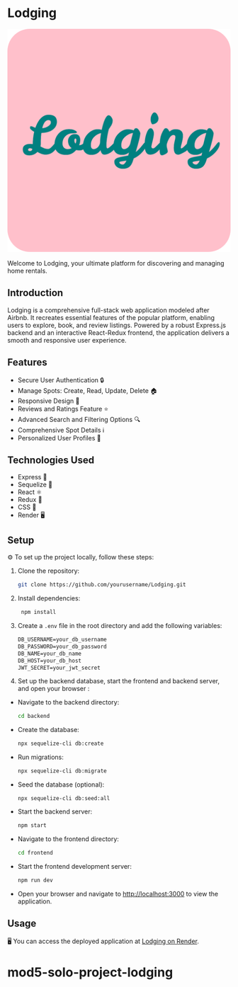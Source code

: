 #   Lodging

![Lodging Logo](frontend/public/logo.png)

Welcome to Lodging, your ultimate platform for discovering and managing home rentals.

## Introduction

Lodging is a comprehensive full-stack web application modeled after Airbnb. It recreates essential features of the popular platform, enabling users to explore, book, and review listings. Powered by a robust Express.js backend and an interactive React-Redux frontend, the application delivers a smooth and responsive user experience.

## Features

- Secure User Authentication 🔒
- Manage Spots: Create, Read, Update, Delete 🏠
- Responsive Design 📱
- Reviews and Ratings Feature ⭐
- Advanced Search and Filtering Options 🔍
- Comprehensive Spot Details ℹ️
- Personalized User Profiles 👤

## Technologies Used

- Express 🚀 
- Sequelize  🔀 
- React ⚛️
- Redux 🔁
- CSS 🎨 
- Render 🖥️ 

## Setup

⚙️ To set up the project locally, follow these steps:

1. Clone the repository:

   ```sh
   git clone https://github.com/yourusername/Lodging.git

1. Install dependencies:

   ```sh
    npm install
   ```

1. Create a `.env` file in the root directory and add the following variables:

   ```plaintext
   DB_USERNAME=your_db_username
   DB_PASSWORD=your_db_password
   DB_NAME=your_db_name
   DB_HOST=your_db_host
   JWT_SECRET=your_jwt_secret
   ```

1. Set up the backend database, start the frontend and backend server, and open your browser :

- Navigate to the backend directory:

   ```sh
   cd backend
   ```

- Create the database:

   ```sh
   npx sequelize-cli db:create
   ```

- Run migrations:

   ```sh
   npx sequelize-cli db:migrate
   ```

- Seed the database (optional):

   ```sh
   npx sequelize-cli db:seed:all
   ```

- Start the backend server:

   ```sh
   npm start
   ```

- Navigate to the frontend directory:

    ```sh
    cd frontend
    ```

- Start the frontend development server:

    ```sh
    npm run dev
    ```

- Open your browser and navigate to [http://localhost:3000](http://localhost:3000) to view the application.

## Usage

🖥️ You can access the deployed application at [Lodging on Render](https://lodging.onrender.com).


# mod5-solo-project-lodging
